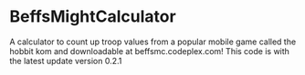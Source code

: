 # BeffsMightCalculator
A calculator to count up troop values from a popular mobile game called the hobbit kom and downloadable at beffsmc.codeplex.com!
This code is with the latest update version 0.2.1
